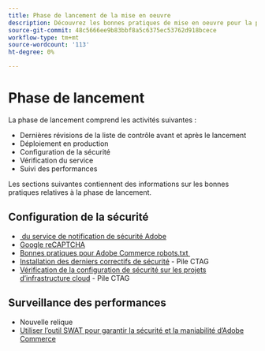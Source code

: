 ```yaml
---
title: Phase de lancement de la mise en oeuvre
description: Découvrez les bonnes pratiques de mise en oeuvre pour la phase de lancement des projets Adobe Commerce.
source-git-commit: 48c5666ee9b83bbf8a5c6375ec53762d918bcece
workflow-type: tm+mt
source-wordcount: '113'
ht-degree: 0%

---
```



# Phase de lancement

La phase de lancement comprend les activités suivantes :

- Dernières révisions de la liste de contrôle avant et après le lancement
- Déploiement en production
- Configuration de la sécurité
- Vérification du service
- Suivi des performances

Les sections suivantes contiennent des informations sur les bonnes pratiques relatives à la phase de lancement.

## Configuration de la sécurité

- [&#x200B; du service de notification de sécurité Adobe](security-notification-service.md)
- [Google reCAPTCHA](https://docs.magento.com/user-guide/stores/security-google-recaptcha.html)
- [Bonnes pratiques pour Adobe Commerce robots.txt &#x200B;](robots-txt.md)
- [Installation des derniers correctifs de sécurité](https://helpx.adobe.com/security/products/magento/apsb22-12.html) - Pile CTAG
- [Vérification de la configuration de sécurité sur les projets d’infrastructure cloud](https://devdocs.magento.com/cloud/live/site-launch-checklist.html#security-configuration) - Pile CTAG

## Surveillance des performances

- Nouvelle relique
- [Utiliser l’outil SWAT pour garantir la sécurité et la maniabilité d’Adobe Commerce](../../../tools/site-wide-analysis-tool/intro.md#integrations-with-other-adobe-commerce-support-tools)

